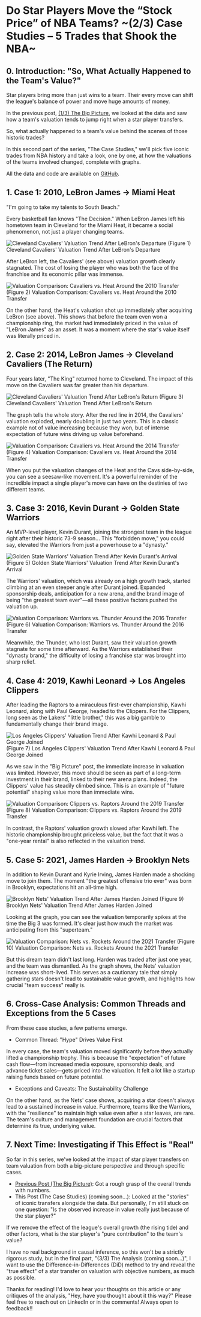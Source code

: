 # Do Star Players Move the “Stock Price” of NBA Teams? ~(2/3) Case Studies – 5 Trades that Shook the NBA~

## 0. Introduction: "So, What Actually Happened to the Team's Value?"

Star players bring more than just wins to a team. Their every move can shift the league's balance of power and move huge amounts of money.

In the previous post, [(1/3) The Big Picture](https://medium.com/@shokubohcm/do-star-players-move-the-stock-price-of-nba-teams-13166b3da4e7), we looked at the data and saw how a team's valuation tends to jump right when a star player transfers.

So, what actually happened to a team's value behind the scenes of those historic trades?

In this second part of the series, "The Case Studies," we'll pick five iconic trades from NBA history and take a look, one by one, at how the valuations of the teams involved changed, complete with graphs.

All the data and code are available on [GitHub](https://github.com/shokubohcm/personal_blog/tree/main/nba_teamValuation).

## 1. Case 1: 2010, LeBron James → Miami Heat

"I'm going to take my talents to South Beach."

Every basketball fan knows "The Decision." When LeBron James left his hometown team in Cleveland for the Miami Heat, it became a social phenomenon, not just a player changing teams.

![Cleveland Cavaliers' Valuation Trend After LeBron's Departure](../image/2_Case/case1_cavs_2010_lebron_departure_single.png)
(Figure 1) Cleveland Cavaliers' Valuation Trend After LeBron's Departure

After LeBron left, the Cavaliers' (see above) valuation growth clearly stagnated. The cost of losing the player who was both the face of the franchise and its economic pillar was immense.

![Valuation Comparison: Cavaliers vs. Heat Around the 2010 Transfer](../image/2_Case/case1_cavs_vs_heat_2010_transfer_dual_2009included.png)
(Figure 2) Valuation Comparison: Cavaliers vs. Heat Around the 2010 Transfer

On the other hand, the Heat's valuation shot up immediately after acquiring LeBron (see above). This shows that before the team even won a championship ring, the market had immediately priced in the value of "LeBron James" as an asset. It was a moment where the star's value itself was literally priced in.

## 2. Case 2: 2014, LeBron James → Cleveland Cavaliers (The Return)

Four years later, "The King" returned home to Cleveland. The impact of this move on the Cavaliers was far greater than his departure.

![Cleveland Cavaliers' Valuation Trend After LeBron's Return](../image/2_Case/case2_cavs_2014_lebron_return_single.png)
(Figure 3) Cleveland Cavaliers' Valuation Trend After LeBron's Return

The graph tells the whole story. After the red line in 2014, the Cavaliers' valuation exploded, nearly doubling in just two years. This is a classic example not of value increasing because they won, but of intense expectation of future wins driving up value beforehand.

![Valuation Comparison: Cavaliers vs. Heat Around the 2014 Transfer](../image/2_Case/case2_cavs_vs_heat_2014_transfer_dual.png)
(Figure 4) Valuation Comparison: Cavaliers vs. Heat Around the 2014 Transfer

When you put the valuation changes of the Heat and the Cavs side-by-side, you can see a seesaw-like movement. It's a powerful reminder of the incredible impact a single player's move can have on the destinies of two different teams.

## 3. Case 3: 2016, Kevin Durant → Golden State Warriors

An MVP-level player, Kevin Durant, joining the strongest team in the league right after their historic 73-9 season... This "forbidden move," you could say, elevated the Warriors from just a powerhouse to a "dynasty."

![Golden State Warriors' Valuation Trend After Kevin Durant's Arrival](../image/2_Case/case3_gsw_2016_durant_join_single.png)
(Figure 5) Golden State Warriors' Valuation Trend After Kevin Durant's Arrival

The Warriors' valuation, which was already on a high growth track, started climbing at an even steeper angle after Durant joined. Expanded sponsorship deals, anticipation for a new arena, and the brand image of being "the greatest team ever"—all these positive factors pushed the valuation up.

![Valuation Comparison: Warriors vs. Thunder Around the 2016 Transfer](../image/2_Case/case3_gsw_vs_okc_2016_transfer_dual.png)
(Figure 6) Valuation Comparison: Warriors vs. Thunder Around the 2016 Transfer

Meanwhile, the Thunder, who lost Durant, saw their valuation growth stagnate for some time afterward. As the Warriors established their "dynasty brand," the difficulty of losing a franchise star was brought into sharp relief.

## 4. Case 4: 2019, Kawhi Leonard → Los Angeles Clippers

After leading the Raptors to a miraculous first-ever championship, Kawhi Leonard, along with Paul George, headed to the Clippers. For the Clippers, long seen as the Lakers' "little brother," this was a big gamble to fundamentally change their brand image.

![Los Angeles Clippers' Valuation Trend After Kawhi Leonard & Paul George Joined](../image/2_Case/case4_clippers_2019_kawhi_pg_single.png)
(Figure 7) Los Angeles Clippers' Valuation Trend After Kawhi Leonard & Paul George Joined

As we saw in the "Big Picture" post, the immediate increase in valuation was limited. However, this move should be seen as part of a long-term investment in their brand, linked to their new arena plans. Indeed, the Clippers' value has steadily climbed since. This is an example of "future potential" shaping value more than immediate wins.

![Valuation Comparison: Clippers vs. Raptors Around the 2019 Transfer](../image/2_Case/case4_clippers_vs_raptors_2019_transfer_dual.png)
(Figure 8) Valuation Comparison: Clippers vs. Raptors Around the 2019 Transfer

In contrast, the Raptors' valuation growth slowed after Kawhi left. The historic championship brought priceless value, but the fact that it was a "one-year rental" is also reflected in the valuation trend.

## 5. Case 5: 2021, James Harden → Brooklyn Nets

In addition to Kevin Durant and Kyrie Irving, James Harden made a shocking move to join them. The moment "the greatest offensive trio ever" was born in Brooklyn, expectations hit an all-time high.

![Brooklyn Nets' Valuation Trend After James Harden Joined
](../image/2_Case/case5_nets_2021_harden_join_single.png)
(Figure 9) Brooklyn Nets' Valuation Trend After James Harden Joined

Looking at the graph, you can see the valuation temporarily spikes at the time the Big 3 was formed. It's clear just how much the market was anticipating from this "superteam."

![Valuation Comparison: Nets vs. Rockets Around the 2021 Transfer](../image/2_Case/case5_nets_vs_rockets_2021_transfer_dual.png)
(Figure 10) Valuation Comparison: Nets vs. Rockets Around the 2021 Transfer

But this dream team didn't last long. Harden was traded after just one year, and the team was dismantled. As the graph shows, the Nets' valuation increase was short-lived. This serves as a cautionary tale that simply gathering stars doesn't lead to sustainable value growth, and highlights how crucial "team success" really is.

## 6. Cross-Case Analysis: Common Threads and Exceptions from the 5 Cases

From these case studies, a few patterns emerge.

- Common Thread: "Hype" Drives Value First

In every case, the team's valuation moved significantly before they actually lifted a championship trophy. This is because the "expectation" of future cash flow—from increased media exposure, sponsorship deals, and advance ticket sales—gets priced into the valuation. It felt a lot like a startup raising funds based on future potential.

- Exceptions and Caveats: The Sustainability Challenge

On the other hand, as the Nets' case shows, acquiring a star doesn't always lead to a sustained increase in value. Furthermore, teams like the Warriors, with the "resilience" to maintain high value even after a star leaves, are rare. The team's culture and management foundation are crucial factors that determine its true, underlying value.

## 7. Next Time: Investigating if This Effect is "Real"

So far in this series, we've looked at the impact of star player transfers on team valuation from both a big-picture perspective and through specific cases.

- [Previous Post (The Big Picture)](https://medium.com/@shokubohcm/do-star-players-move-the-stock-price-of-nba-teams-13166b3da4e7): Got a rough grasp of the overall trends with numbers.
- This Post (The Case Studies) (coming soon...): Looked at the "stories" of iconic transfers alongside the data.
But personally, I'm still stuck on one question: "Is the observed increase in value really just because of the star player?"

If we remove the effect of the league's overall growth (the rising tide) and other factors, what is the star player's "pure contribution" to the team's value?

I have no real background in causal inference, so this won't be a strictly rigorous study, but in the final part, "(3/3) The Analysis (coming soon...)", I want to use the Difference-in-Differences (DiD) method to try and reveal the "true effect" of a star transfer on valuation with objective numbers, as much as possible.

Thanks for reading!
I'd love to hear your thoughts on this article or any critiques of the analysis, "Hey, have you thought about it this way?" Please feel free to reach out on LinkedIn or in the comments! Always open to feedback!!
